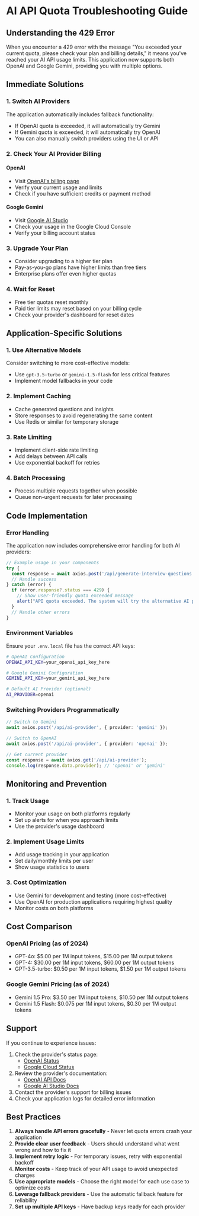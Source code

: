 # AI API Quota Troubleshooting Guide

## Understanding the 429 Error

When you encounter a 429 error with the message "You exceeded your current quota, please check your plan and billing details," it means you've reached your AI API usage limits. This application now supports both OpenAI and Google Gemini, providing you with multiple options.

## Immediate Solutions

### 1. Switch AI Providers
The application automatically includes fallback functionality:
- If OpenAI quota is exceeded, it will automatically try Gemini
- If Gemini quota is exceeded, it will automatically try OpenAI
- You can also manually switch providers using the UI or API

### 2. Check Your AI Provider Billing

#### OpenAI
- Visit [OpenAI's billing page](https://platform.openai.com/account/billing)
- Verify your current usage and limits
- Check if you have sufficient credits or payment method

#### Google Gemini
- Visit [Google AI Studio](https://makersuite.google.com/app/apikey)
- Check your usage in the Google Cloud Console
- Verify your billing account status

### 3. Upgrade Your Plan
- Consider upgrading to a higher tier plan
- Pay-as-you-go plans have higher limits than free tiers
- Enterprise plans offer even higher quotas

### 4. Wait for Reset
- Free tier quotas reset monthly
- Paid tier limits may reset based on your billing cycle
- Check your provider's dashboard for reset dates

## Application-Specific Solutions

### 1. Use Alternative Models
Consider switching to more cost-effective models:
- Use `gpt-3.5-turbo` or `gemini-1.5-flash` for less critical features
- Implement model fallbacks in your code

### 2. Implement Caching
- Cache generated questions and insights
- Store responses to avoid regenerating the same content
- Use Redis or similar for temporary storage

### 3. Rate Limiting
- Implement client-side rate limiting
- Add delays between API calls
- Use exponential backoff for retries

### 4. Batch Processing
- Process multiple requests together when possible
- Queue non-urgent requests for later processing

## Code Implementation

### Error Handling
The application now includes comprehensive error handling for both AI providers:

```typescript
// Example usage in your components
try {
  const response = await axios.post('/api/generate-interview-questions', data);
  // Handle success
} catch (error) {
  if (error.response?.status === 429) {
    // Show user-friendly quota exceeded message
    alert("API quota exceeded. The system will try the alternative AI provider.");
  }
  // Handle other errors
}
```

### Environment Variables
Ensure your `.env.local` file has the correct API keys:

```bash
# OpenAI Configuration
OPENAI_API_KEY=your_openai_api_key_here

# Google Gemini Configuration  
GEMINI_API_KEY=your_gemini_api_key_here

# Default AI Provider (optional)
AI_PROVIDER=openai
```

### Switching Providers Programmatically
```typescript
// Switch to Gemini
await axios.post('/api/ai-provider', { provider: 'gemini' });

// Switch to OpenAI
await axios.post('/api/ai-provider', { provider: 'openai' });

// Get current provider
const response = await axios.get('/api/ai-provider');
console.log(response.data.provider); // 'openai' or 'gemini'
```

## Monitoring and Prevention

### 1. Track Usage
- Monitor your usage on both platforms regularly
- Set up alerts for when you approach limits
- Use the provider's usage dashboard

### 2. Implement Usage Limits
- Add usage tracking in your application
- Set daily/monthly limits per user
- Show usage statistics to users

### 3. Cost Optimization
- Use Gemini for development and testing (more cost-effective)
- Use OpenAI for production applications requiring highest quality
- Monitor costs on both platforms

## Cost Comparison

### OpenAI Pricing (as of 2024)
- GPT-4o: $5.00 per 1M input tokens, $15.00 per 1M output tokens
- GPT-4: $30.00 per 1M input tokens, $60.00 per 1M output tokens
- GPT-3.5-turbo: $0.50 per 1M input tokens, $1.50 per 1M output tokens

### Google Gemini Pricing (as of 2024)
- Gemini 1.5 Pro: $3.50 per 1M input tokens, $10.50 per 1M output tokens
- Gemini 1.5 Flash: $0.075 per 1M input tokens, $0.30 per 1M output tokens

## Support

If you continue to experience issues:
1. Check the provider's status page:
   - [OpenAI Status](https://status.openai.com/)
   - [Google Cloud Status](https://status.cloud.google.com/)
2. Review the provider's documentation:
   - [OpenAI API Docs](https://platform.openai.com/docs/guides/error-codes/api-errors)
   - [Google AI Studio Docs](https://ai.google.dev/docs)
3. Contact the provider's support for billing issues
4. Check your application logs for detailed error information

## Best Practices

1. **Always handle API errors gracefully** - Never let quota errors crash your application
2. **Provide clear user feedback** - Users should understand what went wrong and how to fix it
3. **Implement retry logic** - For temporary issues, retry with exponential backoff
4. **Monitor costs** - Keep track of your API usage to avoid unexpected charges
5. **Use appropriate models** - Choose the right model for each use case to optimize costs
6. **Leverage fallback providers** - Use the automatic fallback feature for reliability
7. **Set up multiple API keys** - Have backup keys ready for each provider 

